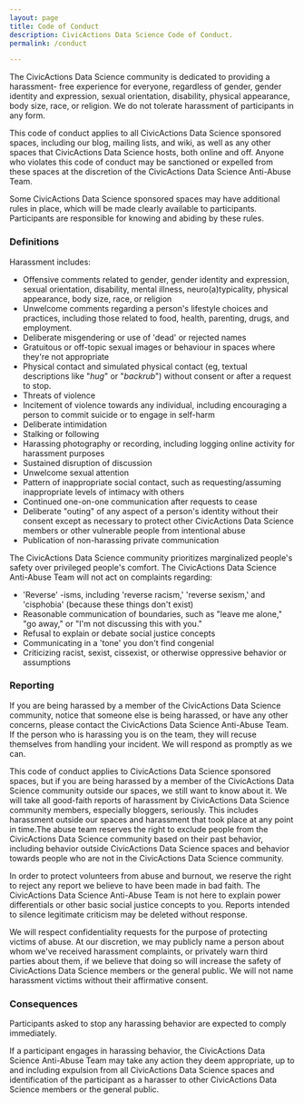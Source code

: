 ```yaml
---
layout: page
title: Code of Conduct
description: CivicActions Data Science Code of Conduct.
permalink: /conduct

---
```


The CivicActions Data Science community is dedicated to providing a harassment-
free experience for everyone, regardless of gender, gender identity and 
expression, sexual orientation, disability, physical appearance, body size, 
race, or religion. We do not tolerate harassment of participants in any form.

This code of conduct applies to all CivicActions Data Science sponsored spaces, 
including our blog, mailing lists, and wiki, as well as any other spaces that 
CivicActions Data Science hosts, both online and off. Anyone who violates this 
code of conduct may be sanctioned or expelled from these spaces at the 
discretion of the CivicActions Data Science Anti-Abuse Team.

Some CivicActions Data Science sponsored spaces may have additional rules in 
place, which will be made clearly available to participants. Participants are 
responsible for knowing and abiding by these rules.

### Definitions

Harassment includes:

* Offensive comments related to gender, gender identity and expression, sexual 
orientation, disability, mental illness, neuro(a)typicality, physical appearance, 
body size, race, or religion
* Unwelcome comments regarding a person's lifestyle choices and practices, 
including those related to food, health, parenting, drugs, and employment.
* Deliberate misgendering or use of 'dead' or rejected names
* Gratuitous or off-topic sexual images or behaviour  in spaces where they're 
not appropriate
* Physical contact and simulated physical contact (eg, textual descriptions 
like "*hug*" or "*backrub*") without consent or after a request to stop.
* Threats of violence
* Incitement of violence towards any individual, including encouraging a person 
to commit suicide or to engage in self-harm
* Deliberate intimidation
* Stalking or following
* Harassing photography or recording, including logging online activity for 
harassment purposes
* Sustained disruption of discussion
* Unwelcome sexual attention
* Pattern of inappropriate social contact, such as requesting/assuming 
inappropriate levels of intimacy with others
* Continued one-on-one communication after requests to cease
* Deliberate "outing" of any aspect of a person's identity without their consent 
except as necessary to protect other CivicActions Data Science members or other 
vulnerable people from intentional abuse
* Publication of non-harassing private communication

The CivicActions Data Science community prioritizes marginalized people's safety 
over privileged people's comfort. The CivicActions Data Science Anti-Abuse Team 
will not act on complaints regarding:

* 'Reverse' -isms, including 'reverse racism,' 'reverse sexism,' and 'cisphobia' 
(because these things don't exist)
* Reasonable communication of boundaries, such as "leave me alone," "go away," 
or "I'm not discussing this with you."
* Refusal to explain or debate social justice concepts
* Communicating in a 'tone' you don't find congenial
* Criticizing racist, sexist, cissexist, or otherwise oppressive behavior or 
assumptions

### Reporting

If you are being harassed by a member of the CivicActions Data Science 
community, notice that someone else is being harassed, or have any other 
concerns, please contact the CivicActions Data Science Anti-Abuse Team. If the 
person who is harassing you is on the team, they will recuse themselves from 
handling your incident. We will respond as promptly as we can.

This code of conduct applies to CivicActions Data Science sponsored spaces, but 
if you are being harassed by a member of the CivicActions Data Science community 
outside our spaces, we still want to know about it. We will take all good-faith 
reports of harassment by CivicActions Data Science community members, especially 
bloggers, seriously. This includes harassment outside our spaces and harassment 
that took place at any point in time.The abuse team reserves the right to 
exclude people from the CivicActions Data Science community based on their past 
behavior, including behavior outside CivicActions Data Science spaces and 
behavior towards people who are not in the CivicActions Data Science community.

In order to protect volunteers from abuse and burnout, we reserve the right to 
reject any report we believe to have been made in bad faith. The CivicActions 
Data Science Anti-Abuse Team is not here to explain power differentials or other 
basic social justice concepts to you. Reports intended to silence legitimate 
criticism may be deleted without response.

We will respect confidentiality requests for the purpose of protecting victims 
of abuse. At our discretion, we may publicly name a person about whom we've 
received harassment complaints, or privately warn third parties about them, if 
we believe that doing so will increase the safety of CivicActions Data Science 
members or the general public. We will not name harassment victims without their 
affirmative consent.

### Consequences

Participants asked to stop any harassing behavior are expected to comply 
immediately.

If a participant engages in harassing behavior, the CivicActions Data Science 
Anti-Abuse Team may take any action they deem appropriate, up to and including 
expulsion from all CivicActions Data Science spaces and identification of the 
participant as a harasser to other CivicActions Data Science members or the 
general public.